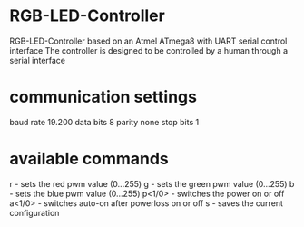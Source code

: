 # RGB-LED-Controller
RGB-LED-Controller based on an Atmel ATmega8 with UART serial control interface
The controller is designed to be controlled by a human through a serial interface

# communication settings
baud rate   19.200
data bits   8
parity      none
stop bits   1

# available commands
r<value> - sets the red pwm value (0...255)
g<value> - sets the green pwm value (0...255)
b<value> - sets the blue pwm value (0...255)
p<1/0> - switches the power on or off
a<1/0> - switches auto-on after powerloss on or off
s<y> - saves the current configuration
